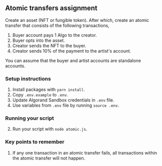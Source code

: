 ## Atomic transfers assignment

Create an asset (NFT or fungible token). After which, create an atomic transfer that consists of the following transactions,

1. Buyer account pays 1 Algo to the creator.
2. Buyer opts into the asset. 
3. Creator sends the NFT to the buyer.
4. Creator sends 10% of the payment to the artist's account.
 
You can assume that the buyer and artist accounts are standalone accounts.

### Setup instructions
1. Install packages with `yarn install`.
2. Copy `.env.example` to `.env`.
3. Update Algorand Sandbox credentials in `.env` file.
4. Use variables from `.env` file by running `source .env`.

### Running your script
2. Run your script with `node atomic.js`.

### Key points to remember
1. If any one transaction in an atomic transfer fails, all transactions within the atomic transfer will not happen.
